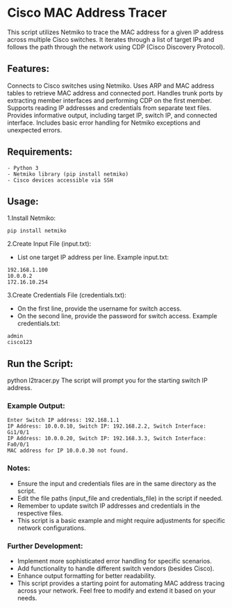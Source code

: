 # Cisco MAC Address Tracer
This script utilizes Netmiko to trace the MAC address for a given IP address across multiple Cisco switches. It iterates through a list of target IPs and follows the path through the network using CDP (Cisco Discovery Protocol).

## Features:

Connects to Cisco switches using Netmiko.
Uses ARP and MAC address tables to retrieve MAC address and connected port.
Handles trunk ports by extracting member interfaces and performing CDP on the first member.
Supports reading IP addresses and credentials from separate text files.
Provides informative output, including target IP, switch IP, and connected interface.
Includes basic error handling for Netmiko exceptions and unexpected errors.
## Requirements:
```
- Python 3
- Netmiko library (pip install netmiko)
- Cisco devices accessible via SSH
```
## Usage:

1.Install Netmiko:
```
pip install netmiko
```
2.Create Input File (input.txt):
- List one target IP address per line.
Example input.txt:
```
192.168.1.100
10.0.0.2
172.16.10.254
```
3.Create Credentials File (credentials.txt):
- On the first line, provide the username for switch access.
- On the second line, provide the password for switch access.
Example credentials.txt:
```
admin
cisco123
```
## Run the Script:
python l2tracer.py
The script will prompt you for the starting switch IP address.

### Example Output:
```
Enter Switch IP address: 192.168.1.1
IP Address: 10.0.0.10, Switch IP: 192.168.2.2, Switch Interface: Gi1/0/1
IP Address: 10.0.0.20, Switch IP: 192.168.3.3, Switch Interface: Fa0/0/1
MAC address for IP 10.0.0.30 not found.
```
### Notes:

- Ensure the input and credentials files are in the same directory as the script.
- Edit the file paths (input_file and credentials_file) in the script if needed.
- Remember to update switch IP addresses and credentials in the respective files.
- This script is a basic example and might require adjustments for specific network configurations.
### Further Development:

- Implement more sophisticated error handling for specific scenarios.
- Add functionality to handle different switch vendors (besides Cisco).
- Enhance output formatting for better readability.
- This script provides a starting point for automating MAC address tracing across your network. Feel free to modify and extend it based on your needs.
